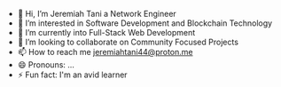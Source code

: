 - 👋 Hi, I’m Jeremiah Tani a Network Engineer
- 👀 I’m interested in Software Development and Blockchain Technology
- 🌱 I’m currently into Full-Stack Web Development
- 💞️ I’m looking to collaborate on Community Focused Projects
- 📫 How to reach me jeremiahtani44@proton.me
- 😄 Pronouns: ...
- ⚡ Fun fact: I'm an avid learner

<!---
AchieverDc/AchieverDc is a ✨ special ✨ repository because its `README.md` (this file) appears on your GitHub profile.
You can click the Preview link to take a look at your changes.
--->
